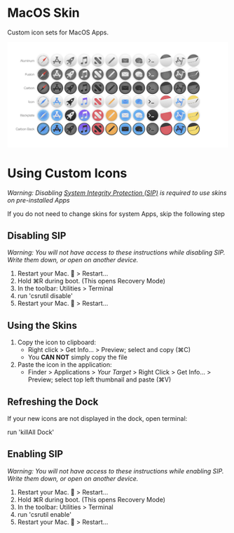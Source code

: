 # MacOS Skin
Custom icon sets for MacOS Apps.

![Mac OS Skins](Preview.png)

# Using Custom Icons

_Warning: Disabling [System Integrity Protection (SIP)](https://support.apple.com/en-us/HT204899) is required to use skins on pre-installed Apps_

If you do not need to change skins for system Apps, skip the following step

## Disabling SIP

_Warning: You will not have access to these instructions while disabling SIP. Write them down, or open on another device._

1. Restart your Mac.  > Restart...
2. Hold ⌘R during boot. (This opens Recovery Mode)
3. In the toolbar: Utilities > Terminal
4. run 'csrutil disable'
5. Restart your Mac.  > Restart...

## Using the Skins

1. Copy the icon to clipboard:
    - Right click > Get Info... > Preview; select and copy (⌘C)
    - You **CAN NOT** simply copy the file
2. Paste the icon in the application:
    - Finder > Applications > _Your Target_ > Right Click > Get Info... > Preview; select top left thumbnail and paste (⌘V)

## Refreshing the Dock

If your new icons are not displayed in the dock, open terminal:

run 'killAll Dock'


## Enabling SIP

_Warning: You will not have access to these instructions while enabling SIP. Write them down, or open on another device._

1. Restart your Mac.  > Restart...
2. Hold ⌘R during boot. (This opens Recovery Mode)
3. In the toolbar: Utilities > Terminal
4. run 'csrutil enable'
5. Restart your Mac.  > Restart...
